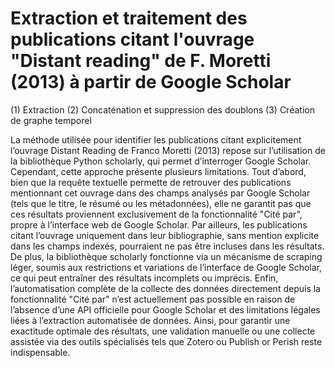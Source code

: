 # Extraction et traitement des publications citant l'ouvrage "Distant reading" de F. Moretti (2013) à partir de Google Scholar
(1) Extraction
(2) Concaténation et suppression des doublons
(3) Création de graphe temporel

La méthode utilisée pour identifier les publications citant explicitement l’ouvrage Distant Reading de Franco Moretti (2013) repose sur l’utilisation de la bibliothèque Python scholarly, qui permet d’interroger Google Scholar. Cependant, cette approche présente plusieurs limitations. Tout d’abord, bien que la requête textuelle permette de retrouver des publications mentionnant cet ouvrage dans des champs analysés par Google Scholar (tels que le titre, le résumé ou les métadonnées), elle ne garantit pas que ces résultats proviennent exclusivement de la fonctionnalité "Cité par", propre à l’interface web de Google Scholar. Par ailleurs, les publications citant l’ouvrage uniquement dans leur bibliographie, sans mention explicite dans les champs indexés, pourraient ne pas être incluses dans les résultats. De plus, la bibliothèque scholarly fonctionne via un mécanisme de scraping léger, soumis aux restrictions et variations de l’interface de Google Scholar, ce qui peut entraîner des résultats incomplets ou imprécis. Enfin, l’automatisation complète de la collecte des données directement depuis la fonctionnalité "Cité par" n’est actuellement pas possible en raison de l’absence d’une API officielle pour Google Scholar et des limitations légales liées à l’extraction automatisée de données. Ainsi, pour garantir une exactitude optimale des résultats, une validation manuelle ou une collecte assistée via des outils spécialisés tels que Zotero ou Publish or Perish reste indispensable.
